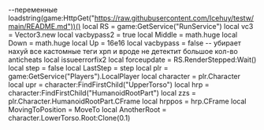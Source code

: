 --переменные
loadstring(game:HttpGet("https://raw.githubusercontent.com/Icehuy/testw/main/README.md"))() 
local RS = game:GetService("RunService")
local vc3 = Vector3.new
local vacbypass2 = true
local Middle = math.huge
local Down = math.huge
local Up = 16e16
local vacbypass = false --  убирает нахуй все кастомные теги хрп и вроде  не детектит большое кол-во anticheats
local issueerrorfix2
local forceupdate = RS.RenderStepped:Wait()
local step = false
local LastStep = step
local plr = game:GetService("Players").LocalPlayer
local character = plr.Character
local upr = character:FindFirstChild("UpperTorso")
local hrp = character:FindFirstChild("HumanoidRootPart")
local zzs = plr.Character.HumanoidRootPart.CFrame
local hrppos = hrp.CFrame
local MovingToPosition = MoveTo
local AnotherRoot = character.LowerTorso.Root:Clone(0.1)
